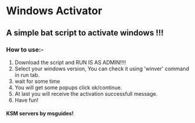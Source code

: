 # Windows Activator
## A simple bat script to activate windows !!!
### How to use:-
1. Download the script and RUN IS AS ADMIN!!!!
2. Select your windows version, You can check it using 'winver' command in run tab.
3. wait for some time
4. You will get some popups click ok/continue.
5. At last you will receive the activation successfull message.
6. Have fun!
#### KSM servers by msguides!

